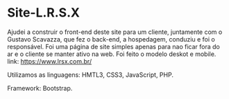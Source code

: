 # Site-L.R.S.X
Ajudei a construir o front-end deste site para um cliente, juntamente com o Gustavo Scavazza, que fez o back-end, a hospedagem, conduziu e foi o responsável.
Foi uma página de site simples apenas para nao ficar fora do ar e o cliente se manter ativo na web.
Foi feito o modelo deskot e mobile.
link: https://www.lrsx.com.br/

Utilizamos as linguagens: HMTL3, CSS3, JavaScript, PHP.

Framework: Bootstrap.

